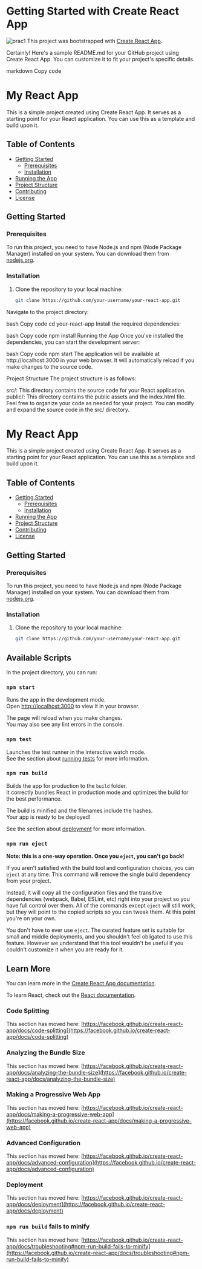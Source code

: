 # Getting Started with Create React App

![prac1](https://github.com/abdudie/manufac/assets/107622271/6200b10d-f1a0-4af5-88cd-e1b715e4caee)
This project was bootstrapped with [Create React App](https://github.com/facebook/create-react-app).

Certainly! Here's a sample README.md for your GitHub project using Create React App. You can customize it to fit your project's specific details.

markdown
Copy code
# My React App

This is a simple project created using Create React App. It serves as a starting point for your React application. You can use this as a template and build upon it.

## Table of Contents

- [Getting Started](#getting-started)
  - [Prerequisites](#prerequisites)
  - [Installation](#installation)
- [Running the App](#running-the-app)
- [Project Structure](#project-structure)
- [Contributing](#contributing)
- [License](#license)

## Getting Started

### Prerequisites

To run this project, you need to have Node.js and npm (Node Package Manager) installed on your system. You can download them from [nodejs.org](https://nodejs.org/).

### Installation

1. Clone the repository to your local machine:

   ```bash
   git clone https://github.com/your-username/your-react-app.git
Navigate to the project directory:

bash
Copy code
cd your-react-app
Install the required dependencies:

bash
Copy code
npm install
Running the App
Once you've installed the dependencies, you can start the development server:

bash
Copy code
npm start
The application will be available at http://localhost:3000 in your web browser. It will automatically reload if you make changes to the source code.

Project Structure
The project structure is as follows:

src/: This directory contains the source code for your React application.
public/: This directory contains the public assets and the index.html file.
Feel free to organize your code as needed for your project. You can modify and expand the source code in the src/ directory.

# My React App

This is a simple project created using Create React App. It serves as a starting point for your React application. You can use this as a template and build upon it.

## Table of Contents

- [Getting Started](#getting-started)
  - [Prerequisites](#prerequisites)
  - [Installation](#installation)
- [Running the App](#running-the-app)
- [Project Structure](#project-structure)
- [Contributing](#contributing)
- [License](#license)

## Getting Started

### Prerequisites

To run this project, you need to have Node.js and npm (Node Package Manager) installed on your system. You can download them from [nodejs.org](https://nodejs.org/).

### Installation

1. Clone the repository to your local machine:

   ```bash
   git clone https://github.com/your-username/your-react-app.git

## Available Scripts

In the project directory, you can run:

### `npm start`

Runs the app in the development mode.\
Open [http://localhost:3000](http://localhost:3000) to view it in your browser.

The page will reload when you make changes.\
You may also see any lint errors in the console.

### `npm test`

Launches the test runner in the interactive watch mode.\
See the section about [running tests](https://facebook.github.io/create-react-app/docs/running-tests) for more information.

### `npm run build`

Builds the app for production to the `build` folder.\
It correctly bundles React in production mode and optimizes the build for the best performance.

The build is minified and the filenames include the hashes.\
Your app is ready to be deployed!

See the section about [deployment](https://facebook.github.io/create-react-app/docs/deployment) for more information.

### `npm run eject`

**Note: this is a one-way operation. Once you `eject`, you can't go back!**

If you aren't satisfied with the build tool and configuration choices, you can `eject` at any time. This command will remove the single build dependency from your project.

Instead, it will copy all the configuration files and the transitive dependencies (webpack, Babel, ESLint, etc) right into your project so you have full control over them. All of the commands except `eject` will still work, but they will point to the copied scripts so you can tweak them. At this point you're on your own.

You don't have to ever use `eject`. The curated feature set is suitable for small and middle deployments, and you shouldn't feel obligated to use this feature. However we understand that this tool wouldn't be useful if you couldn't customize it when you are ready for it.

## Learn More

You can learn more in the [Create React App documentation](https://facebook.github.io/create-react-app/docs/getting-started).

To learn React, check out the [React documentation](https://reactjs.org/).

### Code Splitting

This section has moved here: [https://facebook.github.io/create-react-app/docs/code-splitting](https://facebook.github.io/create-react-app/docs/code-splitting)

### Analyzing the Bundle Size

This section has moved here: [https://facebook.github.io/create-react-app/docs/analyzing-the-bundle-size](https://facebook.github.io/create-react-app/docs/analyzing-the-bundle-size)

### Making a Progressive Web App

This section has moved here: [https://facebook.github.io/create-react-app/docs/making-a-progressive-web-app](https://facebook.github.io/create-react-app/docs/making-a-progressive-web-app)

### Advanced Configuration

This section has moved here: [https://facebook.github.io/create-react-app/docs/advanced-configuration](https://facebook.github.io/create-react-app/docs/advanced-configuration)

### Deployment

This section has moved here: [https://facebook.github.io/create-react-app/docs/deployment](https://facebook.github.io/create-react-app/docs/deployment)

### `npm run build` fails to minify

This section has moved here: [https://facebook.github.io/create-react-app/docs/troubleshooting#npm-run-build-fails-to-minify](https://facebook.github.io/create-react-app/docs/troubleshooting#npm-run-build-fails-to-minify)
